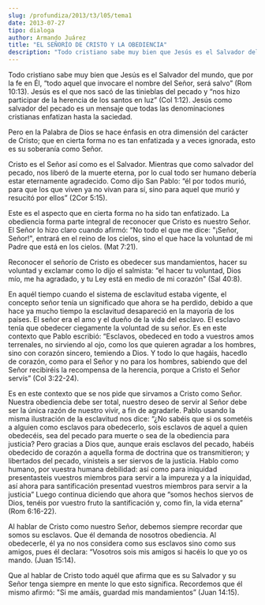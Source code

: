 ```yaml
---
slug: /profundiza/2013/t3/l05/tema1
date: 2013-07-27
tipo: dialoga
author: Armando Juárez
title: "EL SEÑORÍO DE CRISTO Y LA OBEDIENCIA"
description: "Todo cristiano sabe muy bien que Jesús es el Salvador del mundo, que por la fe  en Él, “todo aquel que invocare el nombre del Señor, será salvo” (Rom 10:13).  Jesús es el que nos sacó de las tinieblas del pecado y “nos hizo participar de  la herencia de los santos en luz” (Col..."
---
```


Todo cristiano sabe muy bien que Jesús es el Salvador del mundo, que por la fe en Él, “todo aquel que invocare el nombre del Señor, será salvo” (Rom 10:13). Jesús es el que nos sacó de las tinieblas del pecado y “nos hizo participar de la herencia de los santos en luz” (Col 1:12). Jesús como salvador del pecado es un mensaje que todas las denominaciones cristianas enfatizan hasta la saciedad.

Pero en la Palabra de Dios se hace énfasis en otra dimensión del carácter de Cristo; que en cierta forma no es tan enfatizada y a veces ignorada, esto es su soberanía como Señor.

Cristo es el Señor así como es el Salvador. Mientras que como salvador del pecado, nos liberó de la muerte eterna, por lo cual todo ser humano debería estar eternamente agradecido. Como dijo San Pablo: “él por todos murió, para que los que viven ya no vivan para sí, sino para aquel que murió y resucitó por ellos” (2Cor 5:15).

Este es el aspecto que en cierta forma no ha sido tan enfatizado. La obediencia forma parte integral de reconocer que Cristo es nuestro Señor. El Señor lo hizo claro cuando afirmó: “No todo el que me dice: "¡Señor, Señor!", entrará en el reino de los cielos, sino el que hace la voluntad de mi Padre que está en los cielos. (Mat 7:21).

Reconocer el señorío de Cristo es obedecer sus mandamientos, hacer su voluntad y exclamar como lo dijo el salmista: “el hacer tu voluntad, Dios mío, me ha agradado, y tu Ley está en medio de mi corazón" (Sal 40:8).

En aquél tiempo cuando el sistema de esclavitud estaba vigente, el concepto señor tenía un significado que ahora se ha perdido, debido a que hace ya mucho tiempo la esclavitud desapareció en la mayoría de los países. El señor era el amo y el dueño de la vida del esclavo. El esclavo tenía que obedecer ciegamente la voluntad de su señor. Es en este contexto que Pablo escribió: “Esclavos, obedeced en todo a vuestros amos terrenales, no sirviendo al ojo, como los que quieren agradar a los hombres, sino con corazón sincero, temiendo a Dios. Y todo lo que hagáis, hacedlo de corazón, como para el Señor y no para los hombres, sabiendo que del Señor recibiréis la recompensa de la herencia, porque a Cristo el Señor servís” (Col 3:22-24).

Es en este contexto que se nos pide que sirvamos a Cristo como Señor. Nuestra obediencia debe ser total, nuestro deseo de servir al Señor debe ser la única razón de nuestro vivir, a fin de agradarle. Pablo usando la misma ilustración de la esclavitud nos dice: “¿No sabéis que si os sometéis a alguien como esclavos para obedecerlo, sois esclavos de aquel a quien obedecéis, sea del pecado para muerte o sea de la obediencia para justicia? Pero gracias a Dios que, aunque erais esclavos del pecado, habéis obedecido de corazón a aquella forma de doctrina que os transmitieron; y libertados del pecado, vinisteis a ser siervos de la justicia. Hablo como humano, por vuestra humana debilidad: así como para iniquidad presentasteis vuestros miembros para servir a la impureza y a la iniquidad, así ahora para santificación presentad vuestros miembros para servir a la justicia” Luego continua diciendo que ahora que “somos hechos siervos de Dios, tenéis por vuestro fruto la santificación y, como fin, la vida eterna” (Rom 6:16-22).

Al hablar de Cristo como nuestro Señor, debemos siempre recordar que somos su esclavos. Que él demanda de nosotros obediencia. Al obedecerle, él ya no nos considera como sus esclavos sino como sus amigos, pues él declara: “Vosotros sois mis amigos si hacéis lo que yo os mando. (Juan 15:14).

Que al hablar de Cristo todo aquél que afirma que es su Salvador y su Señor tenga siempre en mente lo que esto significa. Recordemos que él mismo afirmó: "Si me amáis, guardad mis mandamientos” (Juan 14:15).
